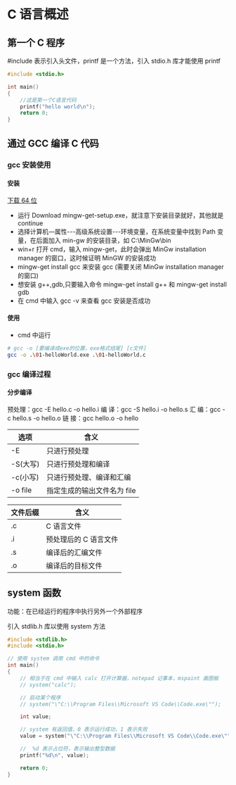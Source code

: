 # C 语言概述

## 第一个 C 程序

#include 表示引入头文件，printf 是一个方法，引入 stdio.h 库才能使用 printf

```c
#include <stdio.h>

int main()
{
	//这是第一个C语言代码
	printf("hello world\n");
	return 0;
}
```

## 通过 GCC 编译 C 代码

### gcc 安装使用

#### 安装

[下载 64 位](https://sourceforge.net/projects/mingw-w64/)

- 运行 Download mingw-get-setup.exe，就注意下安装目录就好，其他就是 continue
- 选择计算机—属性---高级系统设置---环境变量，在系统变量中找到 Path 变量，在后面加入 min-gw 的安装目录，如 C:\MinGw\bin
- win+r 打开 cmd，输入 mingw-get，此时会弹出 MinGw installation manager 的窗口，这时候证明 MinGW 的安装成功
- mingw-get install gcc 来安装 gcc (需要关闭 MinGw installation manager 的窗口)
- 想安装 g++,gdb,只要输入命令 mingw-get install g++ 和 mingw-get install gdb
- 在 cmd 中输入 gcc -v 来查看 gcc 安装是否成功

#### 使用

- cmd 中运行

```sh
# gcc -o [要编译成exe的位置，exe格式结尾] [c文件]
gcc -o .\01-helloWorld.exe .\01-helloWorld.c
```

### gcc 编译过程

#### 分步编译

预处理：gcc -E hello.c -o hello.i
编 译：gcc -S hello.i -o hello.s
汇 编：gcc -c hello.s -o hello.o
链 接：gcc hello.o -o hello

| 选项     | 含义                        |
| -------- | --------------------------- |
| -E       | 只进行预处理                |
| -S(大写) | 只进行预处理和编译          |
| -c(小写) | 只进行预处理、编译和汇编    |
| -o file  | 指定生成的输出文件名为 file |

| 文件后缀 | 含义                  |
| -------- | --------------------- |
| .c       | C 语言文件            |
| .i       | 预处理后的 C 语言文件 |
| .s       | 编译后的汇编文件      |
| .o       | 编译后的目标文件      |

## system 函数

功能：在已经运行的程序中执行另外一个外部程序

引入 stdlib.h 库以使用 system 方法

```c
#include <stdlib.h>
#include <stdio.h>

// 使用 system 调用 cmd 中的命令
int main()
{
	// 相当于在 cmd 中输入 calc 打开计算器，notepad 记事本，mspaint 画图板
	// system("calc");

	// 启动某个程序
	// system("\"C:\\Program Files\\Microsoft VS Code\\Code.exe\"");

	int value;

	// system 有返回值，0 表示运行成功，1 表示失败
	value = system("\"C:\\Program Files\\Microsoft VS Code\\Code.exe\"");

	//  %d 表示占位符，表示输出整型数据
	printf("%d\n", value);

	return 0;
}
```
